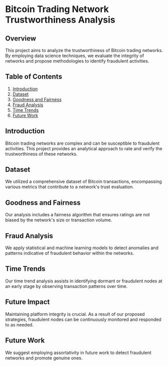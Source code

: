 # Bitcoin Trading Network Trustworthiness Analysis

## Overview
This project aims to analyze the trustworthiness of Bitcoin trading networks. By employing data science techniques, we evaluate the integrity of networks and propose methodologies to identify fraudulent activities.

## Table of Contents
1. [Introduction](#introduction)
2. [Dataset](#dataset)
3. [Goodness and Fairness](#goodness-and-fairness)
4. [Fraud Analysis](#fraud-analysis)
5. [Time Trends](#time-trends)
6. [Future Work](#conclusion-and-future-work)

## Introduction
Bitcoin trading networks are complex and can be susceptible to fraudulent activities. This project provides an analytical approach to rate and verify the trustworthiness of these networks.

## Dataset
We utilized a comprehensive dataset of Bitcoin transactions, encompassing various metrics that contribute to a network's trust evaluation.

## Goodness and Fairness
Our analysis includes a fairness algorithm that ensures ratings are not biased by the network's size or transaction volume.

## Fraud Analysis
We apply statistical and machine learning models to detect anomalies and patterns indicative of fraudulent behavior within the networks.

## Time Trends
Our time trend analysis assists in identifying dormant or fraudulent nodes at an early stage by observing transaction patterns over time.

## Future Impact
Maintaining platform integrity is crucial. As a result of our proposed strategies, fraudulent nodes can be continuously monitored and responded to as needed.

## Future Work
We suggest employing assortativity in future work to detect fraudulent networks and promote genuine ones.
